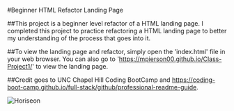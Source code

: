 #Beginner HTML Refactor Landing Page

##This project is a beginner level refactor of a HTML landing page. I completed this project to practice refactoring a HTML landing page to better my understanding of the process that goes into it.

##To view the landing page and refactor, simply open the 'index.html' file in your web browser. You can also go to 'https://mpierson00.github.io/Class-Project1/' to view the landing page.

##Credit goes to UNC Chapel Hill Coding BootCamp and https://coding-boot-camp.github.io/full-stack/github/professional-readme-guide.

![Horiseon](./assets/images/Screenshot.png)
